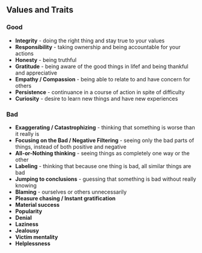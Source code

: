 ## Values and Traits


### Good
- **Integrity** - doing the right thing and stay true to your values
- **Responsibility** - taking ownership and being accountable for your actions
- **Honesty** - being truthful
- **Gratitude** - being aware of the good things in lifef and being thankful and appreciative
- **Empathy / Compassion** - being able to relate to and have concern for others
- **Persistence** - continuance in a course of action in spite of difficulty
- **Curiosity** - desire to learn new things and have new experiences


### Bad
- **Exaggerating / Catastrophizing** - thinking that something is worse than it really is
- **Focusing on the Bad / Negative Filtering** - seeing only the bad parts of things, instead of both positive and negative
- **All-or-Nothing thinking** - seeing things as completely one way or the other
- **Labeling** - thinking that because one thing is bad, all similar things are bad
- **Jumping to conclusions** - guessing that something is bad without really knowing
- **Blaming** - ourselves or others unnecessarily
- **Pleasure chasing / Instant gratification**
- **Material success**
- **Popularity**
- **Denial**
- **Laziness**
- **Jealousy**
- **Victim mentality**
- **Helplessness**
